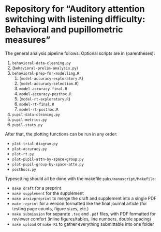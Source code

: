 # Repository for “Auditory attention switching with listening difficulty: Behavioral and pupillometric measures”

The general analysis pipeline follows.  Optional scripts are in (parentheses):
1. `behavioral-data-cleaning.py`
1. (`behavioral-prelim-analysis.py`)
1. `behavioral-prep-for-modelling.R`
    1. (`model-accuracy-exploratory.R`)
    1. (`model-accuracy-selection.R`)
    1. `model-accuracy-final.R`
    1. `model-accuracy-posthoc.R`
    1. (`model-rt-exploratory.R`)
    1. `model-rt-final.R`
    1. `model-rt-posthoc.R`
1. `pupil-data-cleaning.py`
1. `pupil-metrics.py`
1. `pupil-stats.py`

After that, the plotting functions can be run in any order:
- `plot-trial-diagram.py`
- `plot-accuracy.py`
- `plot-rt.py`
- `plot-pupil-attn-by-space-group.py`
- `plot-pupil-group-by-space-attn.py`
- `posthocs.py`

Typesetting should all be done with the makefile `pubs/manuscript/Makefile`:
- `make draft` for a preprint
- `make supplement` for the supplement
- `make arxivpreprint` to merge the draft and supplement into a single PDF
- `make reprint` for a version formatted like the final journal article (for
    testing page counts, figure sizes, etc.)
- `make submission` for separate `.tex` and `.pdf` files, with PDF formatted
  for reviewer comfort (inline figures/tables, line numbers, double spacing)
- `make upload` or `make R1` to gather everything submittable into one folder
